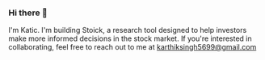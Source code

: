 ### Hi there 👋

<!--
**karthik5699/karthik5699** is a ✨ _special_ ✨ repository because its `README.md` (this file) appears on your GitHub profile.

Here are some ideas to get you started:

- 🔭 I’m currently working on ...
- 🌱 I’m currently learning ...
- 👯 I’m looking to collaborate on ...
- 🤔 I’m looking for help with ...
- 💬 Ask me about ...
- 📫 How to reach me: ...
- 😄 Pronouns: ...
- ⚡ Fun fact: ...
-->

I'm Katic. I'm building Stoick, a research tool designed to help investors make more informed decisions in the stock market. If you're interested in collaborating, feel free to reach out to me at karthiksingh5699@gmail.com
